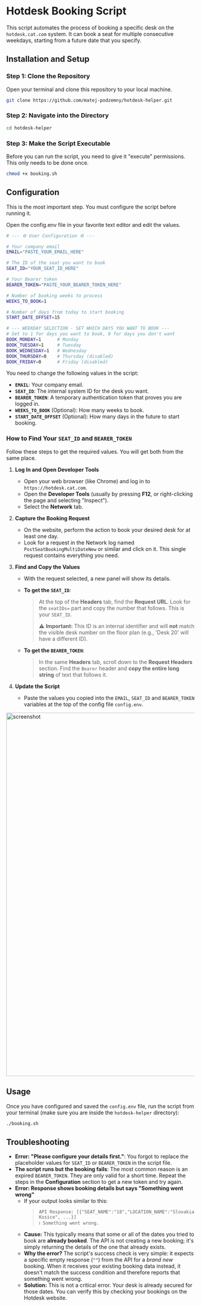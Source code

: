 # Hotdesk Booking Script

This script automates the process of booking a specific desk on the `hotdesk.cat.com` system. It can book a seat for multiple consecutive weekdays, starting from a future date that you specify.

## Installation and Setup

### Step 1: Clone the Repository

Open your terminal and clone this repository to your local machine.

```sh
git clone https://github.com/matej-podzemny/hotdesk-helper.git
```

### Step 2: Navigate into the Directory

```sh
cd hotdesk-helper
```

### Step 3: Make the Script Executable
Before you can run the script, you need to give it "execute" permissions. This only needs to be done once.

```sh
chmod +x booking.sh
```

## Configuration

This is the most important step. You must configure the script before running it.

Open the config.env file in your favorite text editor and edit the values.

```sh
# --- ⚙️ User Configuration ⚙️ ---

# Your company email
EMAIL="PASTE_YOUR_EMAIL_HERE"

# The ID of the seat you want to book
SEAT_ID="YOUR_SEAT_ID_HERE"

# Your Bearer token
BEARER_TOKEN="PASTE_YOUR_BEARER_TOKEN_HERE"

# Number of booking weeks to process
WEEKS_TO_BOOK=1

# Number of days from today to start booking
START_DATE_OFFSET=15

# --- WEEKDAY SELECTION - SET WHICH DAYS YOU WANT TO BOOK ---
# Set to 1 for days you want to book, 0 for days you don't want
BOOK_MONDAY=1      # Monday
BOOK_TUESDAY=1     # Tuesday  
BOOK_WEDNESDAY=1   # Wednesday
BOOK_THURSDAY=0    # Thursday (disabled)
BOOK_FRIDAY=0      # Friday (disabled)
```
You need to change the following values in the script:

*   **`EMAIL`**: Your company email.
*   **`SEAT_ID`**: The internal system ID for the desk you want.
*   **`BEARER_TOKEN`**: A temporary authentication token that proves you are logged in.
*   **`WEEKS_TO_BOOK`** (Optional): How many weeks to book.
*   **`START_DATE_OFFSET`** (Optional): How many days in the future to start booking.

### How to Find Your `SEAT_ID` and `BEARER_TOKEN`

Follow these steps to get the required values. You will get both from the same place.

1.  **Log In and Open Developer Tools**
    *   Open your web browser (like Chrome) and log in to `https://hotdesk.cat.com`.
    *   Open the **Developer Tools** (usually by pressing **F12**, or right-clicking the page and selecting "Inspect").
    *   Select the **Network** tab.

2.  **Capture the Booking Request**
    *   On the website, perform the action to book your desired desk for at least one day.
    *   Look for a request in the Network log named `PostSeatBookingMultiDateNew` or similar and click on it. This single request contains everything you need.

3.  **Find and Copy the Values**
    *   With the request selected, a new panel will show its details.
    *   **To get the `SEAT_ID`**:
        > At the top of the **Headers** tab, find the **Request URL**. Look for the `seatIDs=` part and copy the number that follows. This is your `SEAT_ID`.
        >
        > ⚠️ **Important:** This ID is an internal identifier and will **not** match the visible desk number on the floor plan (e.g., 'Desk 20' will have a different ID).

    *   **To get the `BEARER_TOKEN`**:
        > In the same **Headers** tab, scroll down to the **Request Headers** section. Find the `Bearer` header and **copy the entire long string** of text that follows it.

4.  **Update the Script**
    *   Paste the values you copied into the `EMAIL`, `SEAT_ID` and `BEARER_TOKEN` variables at the top of the config file `config.env`.
  

<img width="1906" height="971" alt="screenshot" src="https://github.com/user-attachments/assets/e02f7038-dd24-47c5-aca1-24e6f0900e41" />


## Usage

Once you have configured and saved the `config.env` file, run the script from your terminal (make sure you are inside the `hotdesk-helper` directory):

```sh
./booking.sh
```

## Troubleshooting

*   **Error: "Please configure your details first."**: You forgot to replace the placeholder values for `SEAT_ID` or `BEARER_TOKEN` in the script file.
*   **The script runs but the booking fails**: The most common reason is an expired `BEARER_TOKEN`. They are only valid for a short time. Repeat the steps in the **Configuration** section to get a new token and try again.
*   **Error: Response shows booking details but says "Something went wrong"**
    *   If your output looks similar to this:
        > ```
        > API Response: [{"SEAT_NAME":"18","LOCATION_NAME":"Slovakia Kosice", ...}]
        > ℹ️ Something went wrong.
        > ```
    *   **Cause:** This typically means that some or all of the dates you tried to book are **already booked**. The API is not creating a new booking; it's simply returning the details of the one that already exists.
    *   **Why the error?** The script's success check is very simple: it expects a specific empty response (`""`) from the API for a *brand new* booking. When it receives your existing booking data instead, it doesn't match the success condition and therefore reports that something went wrong.
    *   **Solution:** This is not a critical error. Your desk is already secured for those dates. You can verify this by checking your bookings on the Hotdesk website.
